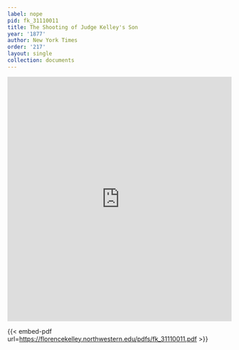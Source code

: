 ```yaml
---
label: nope
pid: fk_31110011
title: The Shooting of Judge Kelley's Son
year: '1877'
author: New York Times
order: '217'
layout: single
collection: documents
---
```

<iframe src="https://northwestern.app.box.com/embed/s/wmdospts7covivzubk8ernqg0ve6v2ix?sortColumn=date&view=list" width="100%" height="550" frameborder="0" allowfullscreen webkitallowfullscreen msallowfullscreen></iframe>


{{< embed-pdf url=https://florencekelley.northwestern.edu/pdfs/fk_31110011.pdf >}}